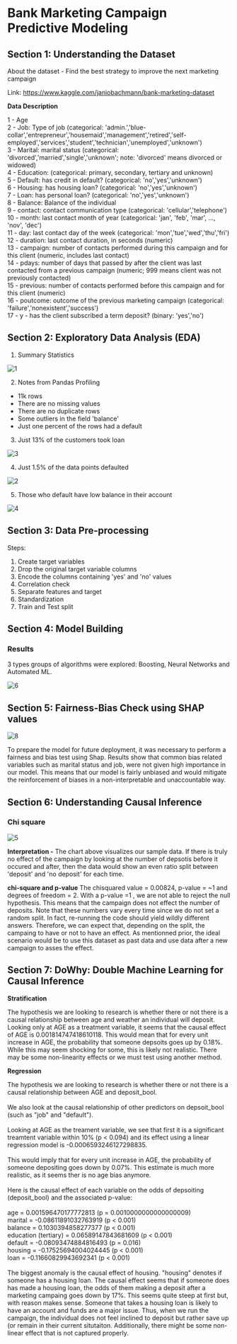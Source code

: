 # Bank Marketing Campaign Predictive Modeling

## Section 1: Understanding the Dataset

About the dataset - Find the best strategy to improve the next marketing campaign

Link: https://www.kaggle.com/janiobachmann/bank-marketing-dataset

**Data Description**

1 - Age<br/>
2 - Job: Type of job (categorical: 'admin.','blue-collar','entrepreneur','housemaid','management','retired','self-employed','services','student','technician','unemployed','unknown')<br/>
3 - Marital: marital status (categorical: 'divorced','married','single','unknown'; note: 'divorced' means divorced or widowed)<br/>
4 - Education: (categorical: primary, secondary, tertiary and unknown)<br/>
5 - Default: has credit in default? (categorical: 'no','yes','unknown')<br/>
6 - Housing: has housing loan? (categorical: 'no','yes','unknown')<br/>
7 - Loan: has personal loan? (categorical: 'no','yes','unknown')<br/>
8 - Balance: Balance of the individual<br/>
9 - contact: contact communication type (categorical: 'cellular','telephone')<br/>
10 - month: last contact month of year (categorical: 'jan', 'feb', 'mar', ..., 'nov', 'dec')<br/>
11 - day: last contact day of the week (categorical: 'mon','tue','wed','thu','fri')<br/>
12 - duration: last contact duration, in seconds (numeric)<br/>
13 - campaign: number of contacts performed during this campaign and for this client (numeric, includes last contact)<br/>
14 - pdays: number of days that passed by after the client was last contacted from a previous campaign (numeric; 999 means client was not previously contacted)<br/>
15 - previous: number of contacts performed before this campaign and for this client (numeric)<br/>
16 - poutcome: outcome of the previous marketing campaign (categorical: 'failure','nonexistent','success')<br/>
17 - y - has the client subscribed a term deposit? (binary: 'yes','no')<br/>

## Section 2: Exploratory Data Analysis (EDA)

1. Summary Statistics </br>

![1](https://user-images.githubusercontent.com/54965123/75123675-be2df000-5677-11ea-93e3-6dcc6990b97e.PNG)

2. Notes from Pandas Profiling</br>

- 11k rows </br>
- There are no missing values</br>
- There are no duplicate rows </br>
- Some outliers in the field 'balance' </br>
- Just one percent of the rows had a default</br>

3. Just 13% of the customers took loan </br>

![3](https://user-images.githubusercontent.com/54965123/75123677-bec68680-5677-11ea-86cb-fd97661fdf91.PNG)

4. Just 1.5% of the data points defaulted </br>

![2](https://user-images.githubusercontent.com/54965123/75123676-be2df000-5677-11ea-971c-3e3860ed14a4.PNG)

5. Those who default have low balance in their account </br>

![4](https://user-images.githubusercontent.com/54965123/75123743-43b1a000-5678-11ea-84d0-b43a53f01f71.PNG)

## Section 3: Data Pre-processing

Steps: </br>

1. Create target variables </br>
2. Drop the original target variable columns </br>
3. Encode the columns containing 'yes' and 'no' values </br>
4. Correlation check </br>
5. Separate features and target </br>
6. Standardization </br>
7. Train and Test split </br>

## Section 4: Model Building

### Results

3 types groups of algorithms were explored: Boosting, Neural Networks and Automated ML.

![6](https://user-images.githubusercontent.com/54965123/75124052-9db36500-567a-11ea-8b34-1e0d506dbbc7.png)

## Section 5: Fairness-Bias Check using SHAP values

![8](https://user-images.githubusercontent.com/54965123/75172471-528d6680-56fb-11ea-80d4-d212dc7c016a.PNG)

To prepare the model for future deployment, it was necessary to perform a fairness and bias test using Shap. Results show that common bias related variables such as marital status and job, were not given high importance in our model. This means that our model is fairly unbiased and would mitigate the reinforcement of biases in a non-interpretable and unaccountable way.

## Section 6: Understanding Causal Inference

### Chi square

![5](https://user-images.githubusercontent.com/54965123/75123862-3d6ff380-5679-11ea-81fc-49a7207a77d1.PNG)

**Interpretation -**
The chart above visualizes our sample data. If there is truly no effect of the campaign by looking at the number of depsotis before it occured and after, then the data would show an even ratio split between 'deposit' and 'no deposit' for each time.</br>

**chi-square and p-value**
The chisquared value = 0.00824, p-value = ~1 and degrees of freedom = 2. With a p-value =1 , we are not able to reject the null hypothesis. This means that the campaign does not effect the number of deposits. Note that these numbers vary every time since we do not set a random split. In fact, re-running the code should yield wildly different answers. Therefore, we can expect that, depending on the split, the campaing to have or not to have an effect. As mentionned prior, the ideal scenario would be to use this dataset as past data and use data after a new campaign to asses the effect.

## Section 7: DoWhy: Double Machine Learning for Causal Inference

**Stratification**

The hypothesis we are looking to research is whether there or not there is a causal relationship between age and weather an individual will deposit. </br>
Looking only at AGE as a treatment variable, it seems that the causal effect of AGE is 0.001814747418610118. This would mean that for every unit increase in AGE, the probability that someone depsoits goes up by 0.18%. </br>
While this may seem shocking for some, this is likely not realistic. There may be some non-linearity effects or we must test using another method.</br>

**Regression**

The hypothesis we are looking to research is whether there or not there is a causal relationship between AGE and deposit_bool. </br></br>
We also look at the causal relationship of other predictors on depsoit_bool (such as "job" and "default"). </br></br>
Looking at AGE as the treament variable, we see that first it is a significant treamtent variable within 10% (p < 0.094) and its effect using a linear regression model is -0.0006593246127298835. </br></br>
This would imply that for every unit increase in AGE, the probability of someone depositing goes down by 0.07%. This estimate is much more realistic, as it seems ther is no age bias anymore. </br></br>
Here is the causal effect of each variable on the odds of depsoiting (deposit_bool) and the associated p-value: </br></br>
age = 0.001596470177772813 (p = 0.0010000000000000009)</br>
marital = -0.08611891032763919 (p < 0.001)</br>
balance = 0.1030394858277377 (p < 0.001)</br>
education (tertiary) = 0.06589147843681609 (p < 0.001)</br>
default = -0.08093474884816493 (p = 0.016)</br>
housing = -0.17525694004024445 (p < 0.001)</br>
loan = -0.11660829943692341 (p < 0.001) </br></br>
The biggest anomaly is the causal effect of housing. "housing" denotes if someone has a housing loan. The causal effect seems that if someone does has made a housing loan, the odds of them making a deposit after a marketing campaing goes down by 17%. This seems quite steep at first but, with reason makes sense. Someone that takes a housing loan is likely to have an account and funds are a major issue. Thus, when we run the campaign, the individual does not feel inclined to deposit but rather save up (or remain in their current situtaiton. Additionally, there might be some non-linear effect that is not captured properly.</br>

